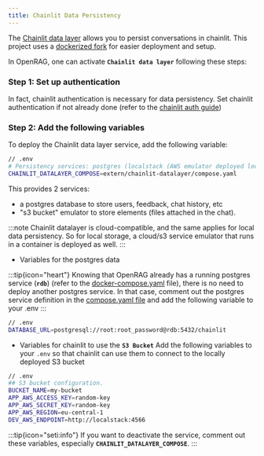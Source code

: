 ```yaml
---
title: Chainlit Data Persistency
---
```


The [Chainlit data layer](https://docs.chainlit.io/data-layers/overview) allows you to persist conversations in chainlit.
This project uses a [dockerized fork](https://github.com/Chainlit/chainlit-datalayer) for easier deployment and setup.

In OpenRAG, one can activate **`Chainlit data layer`** following these steps:

### Step 1: Set up authentication
In fact, chainlit authentication is necessary for data persistency. Set chainlit authentication if not already done (refer to the [chainlit auth guide](./setup_chainlit_ui_auth.md))

### Step 2: Add the following variables
To deploy the Chainlit data layer service, add the following variable:
```bash
// .env
# Persistency services: postgres (localstack (AWS emulator deployed locally)
CHAINLIT_DATALAYER_COMPOSE=extern/chainlit-datalayer/compose.yaml
```
This provides 2 services:
- a postgres database to store users, feedback, chat history, etc
- "s3 bucket" emulator to store elements (files attached in the chat). 

:::note
Chainlit datalayer is cloud-compatible, and the same applies for local data persistency. So for local storage, a cloud/s3 service emulator that runs in a container is deployed as well.
:::

* Variables for the postgres data

:::tip{icon="heart"}
Knowing that OpenRAG already has a running postgres service (**`rdb`**) (refer to the [docker-compose.yaml](../docker-compose.yaml) file), there is no need to deploy another postgres service. In that case, comment out the postgres service definition in the [compose.yaml file](../extern/chainlit-datalayer/compose.yaml) and add the following variable to your .env
:::

```bash
// .env
DATABASE_URL=postgresql://root:root_password@rdb:5432/chainlit
```
* Variables for chainlit to use the **`S3 Bucket`**
Add the following variables to your `.env` so that chainlit can use them to connect to the locally deployed S3 bucket

```bash
// .env
## S3 bucket configuration.
BUCKET_NAME=my-bucket
APP_AWS_ACCESS_KEY=random-key
APP_AWS_SECRET_KEY=random-key
APP_AWS_REGION=eu-central-1
DEV_AWS_ENDPOINT=http://localstack:4566
```

:::tip{icon="seti:info"}
If you want to deactivate the service, comment out these variables, especially **`CHAINLIT_DATALAYER_COMPOSE`**.
:::